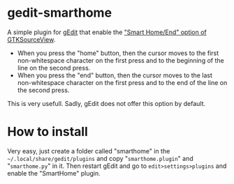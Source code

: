gedit-smarthome
===============

A simple plugin for [gEdit](https://wiki.gnome.org/Apps/Gedit) that enable the ["Smart Home/End" option of GTKSourceView](https://developer.gnome.org/gtksourceview/stable/GtkSourceView.html#GtkSourceSmartHomeEndType). 

* When you press the "home" button, then the cursor moves to the first non-whitespace character on the first press and to the beginning of the line on the second press.
* When you press the "end" button, then the cursor moves to the last non-whitespace character on the first press and to the end of the line on the second press.

This is very usefull. Sadly, gEdit does not offer this option by default.

How to install
======

Very easy, just create a folder called "smarthome" in the `~/.local/share/gedit/plugins` and copy "`smarthome.plugin`" and "`smarthome.py`" in it. Then restart gEdit and go to `edit>settings>plugins` and enable the "SmartHome" plugin.
